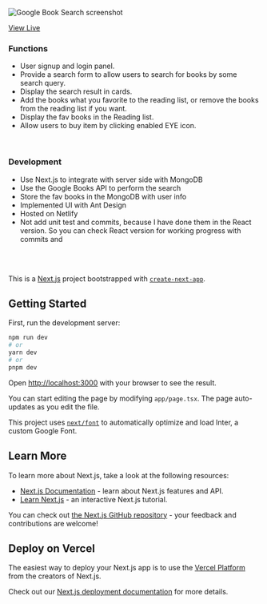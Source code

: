 ![Google Book Search screenshot](./popcorn-books.png?raw=true "Google Book Search")
<br />

[View Live](https://next-popcorn-books.netlify.app)
<br />

### Functions

- User signup and login panel.
- Provide a search form to allow users to search for books by some search query.
- Display the search result in cards.
- Add the books what you favorite to the reading list, or remove the books from the reading list if you want.
- Display the fav books in the Reading list.
- Allow users to buy item by clicking enabled EYE icon.

<br />

### Development

- Use Next.js to integrate with server side with MongoDB
- Use the Google Books API to perform the search
- Store the fav books in the MongoDB with user info
- Implemented UI with Ant Design
- Hosted on Netlify
- Not add unit test and commits, because I have done them in the React version. So you can check React version for working progress with commits and

<br />

<br />

This is a [Next.js](https://nextjs.org/) project bootstrapped with [`create-next-app`](https://github.com/vercel/next.js/tree/canary/packages/create-next-app).

## Getting Started

First, run the development server:

```bash
npm run dev
# or
yarn dev
# or
pnpm dev
```

Open [http://localhost:3000](http://localhost:3000) with your browser to see the result.

You can start editing the page by modifying `app/page.tsx`. The page auto-updates as you edit the file.

This project uses [`next/font`](https://nextjs.org/docs/basic-features/font-optimization) to automatically optimize and load Inter, a custom Google Font.

## Learn More

To learn more about Next.js, take a look at the following resources:

- [Next.js Documentation](https://nextjs.org/docs) - learn about Next.js features and API.
- [Learn Next.js](https://nextjs.org/learn) - an interactive Next.js tutorial.

You can check out [the Next.js GitHub repository](https://github.com/vercel/next.js/) - your feedback and contributions are welcome!

## Deploy on Vercel

The easiest way to deploy your Next.js app is to use the [Vercel Platform](https://vercel.com/new?utm_medium=default-template&filter=next.js&utm_source=create-next-app&utm_campaign=create-next-app-readme) from the creators of Next.js.

Check out our [Next.js deployment documentation](https://nextjs.org/docs/deployment) for more details.
